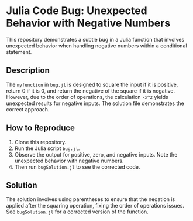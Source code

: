 # Julia Code Bug: Unexpected Behavior with Negative Numbers

This repository demonstrates a subtle bug in a Julia function that involves unexpected behavior when handling negative numbers within a conditional statement.

## Description

The `myfunction` in `bug.jl` is designed to square the input if it is positive, return 0 if it is 0, and return the negative of the square if it is negative.  However, due to the order of operations, the calculation `-x^2` yields unexpected results for negative inputs. The solution file demonstrates the correct approach.

## How to Reproduce

1. Clone this repository.
2. Run the Julia script `bug.jl`.
3. Observe the output for positive, zero, and negative inputs. Note the unexpected behavior with negative numbers. 
4. Then run `bugSolution.jl` to see the corrected code.

## Solution

The solution involves using parentheses to ensure that the negation is applied after the squaring operation, fixing the order of operations issues.  See `bugSolution.jl` for a corrected version of the function.